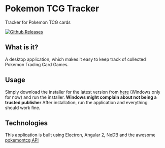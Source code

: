 # Pokemon TCG Tracker
Tracker for Pokemon TCG cards

[![Github Releases](https://img.shields.io/github/downloads/tommatheussen/pokemon-tcg-tracker/latest/total.svg)](https://github.com/Tommatheussen/pokemon-tcg-tracker)

## What is it?
A desktop application, which makes it easy to keep track of collected Pokemon Trading Card Games.

## Usage
Simply download the installer for the latest version from [here](https://github.com/Tommatheussen/pokemon-tcg-tracker/releases/latest) (Windows only for now) and run the installer.
**Windows might complain about not being a trusted publisher**
After installation, run the application and everything should work fine.


## Technologies
This application is built using Electron, Angular 2, NeDB and the awesome [pokemontcg API](https://pokemontcg.io)
